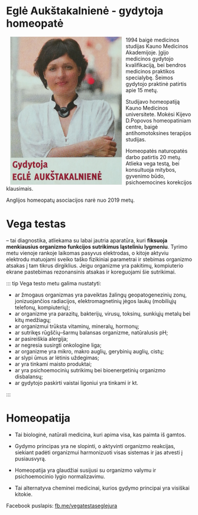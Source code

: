 # Eglė Aukštakalnienė - gydytoja homeopatė

<img src="../img/egle-aukstakalniene.jpg" alt="Eglė Aukštakalnienė" height="400" style="float:left; padding: 0 11px; max-height: 100% max-height:400px;"/>
1994 baigė medicinos studijas Kauno Medicinos Akademijoje.
Įgijo medicinos gydytojo kvalifikaciją, bei bendros medicinos praktikos specialybę. Šeimos gydytojo praktinė patirtis apie 15 metų.

Studijavo homeopatiją Kauno Medicinos universitete.
Mokėsi Kijevo D.Popovos homeopatiniam centre, baigė antihomotoksines terapijos studijas.

Homeopatės naturopatės darbo patirtis 20 metų. Atlieka vega testą, bei konsultuoja mitybos, gyvenimo būdo, psichoemocines korekcijos klausimais.

Anglijos homeopatų asociacijos narė nuo 2019 metų.
<br style="clear: both;" />

# Vega testas

– tai diagnostika, atliekama su labai jautria aparatūra, kuri **fiksuoja menkiausius organizmo funkcijos sutrikimus ląsteliniu lygmeniu**. Tyrimo metu vienoje rankoje laikomas pasyvus elektrodas, o kitoje aktyviu elektrodu matuojami sveiko taško fizikiniai parametrai ir stebimas organizmo atsakas į tam tikrus dirgiklius. Jeigu organizme yra pakitimų, kompiuterio ekrane pastebimas rezonansinis atsakas ir koreguojami šie sutrikimai.

::: tip Vega testo metu galima nustatyti:

- ar žmogaus organizmas yra paveiktas žalingų geopatogenezinių zonų, jonizuojančios radiacijos, elektromagnetinių jėgos laukų (mobiliųjų telefonų, kompiuterių);
- ar organizme yra parazitų, bakterijų, virusų, toksinų, sunkiųjų metalų bei kitų medžiagų;
- ar organizmui trūksta vitaminų, mineralų, hormonų;
- ar sutrikęs rūgščių–šarmų balansas organizme, natūralusis pH;
- ar pasireiškia alergija;
- ar negresia susirgti onkologine liga;
- ar organizme yra mikro, makro auglių, gerybinių auglių, cistų;
- ar slypi ūmus ar lėtinis uždegimas;
- ar yra tinkami maisto produktai;
- ar yra psichoemocinių sutrikimų bei bioenergetinių organizmo disbalansų;
- ar gydytojo paskirti vaistai ligoniui yra tinkami ir kt.

:::

# Homeopatija

- Tai biologinė, natūrali medicina, kuri apima visa, kas paimta iš gamtos.

- Gydymo principas yra ne slopinti, o aktyvinti organizmo reakcijas, siekiant padėti organizmui harmonizuoti visas sistemas ir jas atvesti į pusiausvyrą.

- Homeopatija yra glaudžiai susijusi su organizmo valymu ir psichoemocinio lygio normalizavimu.

- Tai alternatyva cheminei medicinai, kurios gydymo principai yra visiškai kitokie.

Facebook puslapis: [fb.me/vegatestaseglejura](https://fb.me/vegatestaseglejura)

